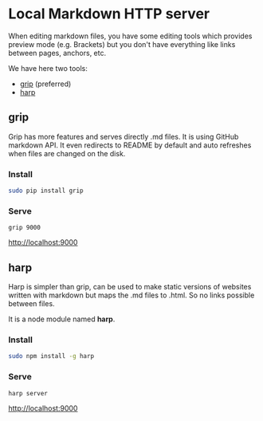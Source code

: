 # Local Markdown HTTP server

When editing markdown files, you have some editing tools which provides preview mode (e.g. Brackets) but you don't have everything like links between pages, anchors, etc.

We have here two tools:
* [grip](#grip) (preferred)
* [harp](#harp)

## grip

Grip has more features and serves directly .md files. It is using GitHub markdown API.
It even redirects to README by default and auto refreshes when files are changed on the disk.

### Install

```bash
sudo pip install grip
```

### Serve

```
grip 9000
```

<http://localhost:9000>

## harp

Harp is simpler than grip, can be used to make static versions of websites written with markdown but maps the .md files to .html. So no links possible between files.

It is a node module named **harp**.

### Install

```bash
sudo npm install -g harp
```

### Serve

```
harp server
```

<http://localhost:9000>




